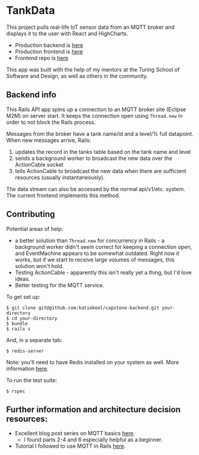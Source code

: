 # TankData

This project pulls real-life IoT sensor data from an MQTT broker and displays it to the user with React and HighCharts.

* Production backend is [here](https://katie-keel-capstone-backend.herokuapp.com/api/v1/tanks)
* Production frontend is [here](https://katie-keel-capstone-frontend.herokuapp.com/)
* Frontend repo is [here](https://github.com/katiekeel/capstone-frontend)

This app was built with the help of my mentors at the Turing School of Software and Design, as well as others in the community.

## Backend info

This Rails API app spins up a connection to an MQTT broker site (Eclipse M2M) on server start. It keeps the connection open using `Thread.new` in order to not block the Rails process.

Messages from the broker have a tank name/id and a level/% full datapoint. When new messages arrive, Rails:  

1. updates the record in the tanks table based on the tank name and level  
2. sends a background worker to broadcast the new data over the ActionCable socket
3. tells ActionCable to broadcast the new data when there are sufficient resources (usually instantaneously).

The data stream can also be accessed by the normal api/v1/etc. system. The current frontend implements this method.

## Contributing

Potential areas of help:

* a better solution than `Thread.new` for concurrency in Rails - a background worker didn't seem correct for keeping a connection open, and EventMachine appears to be somewhat outdated. Right now it works, but if we start to receive large volumes of messages, this solution won't hold.  
* Testing ActionCable - apparently this isn't really yet a thing, but I'd love ideas.
* Better testing for the MQTT service.

To get set up:

`$ git clone git@github.com:katiekeel/capstone-backend.git your-directory`  
`$ cd your-directory`  
`$ bundle`  
`$ rails s`

And, in a separate tab:

`$ redis-server`

Note: you'll need to have Redis installed on your system as well. More information [here](https://redis.io/download).  

To run the test suite:  

`$ rspec`  

## Further information and architecture decision resources:

* Excellent blog post series on MQTT basics [here](https://www.hivemq.com/blog/mqtt-essentials/).
  - I found parts 2-4 and 6 especially helpful as a beginner.
* Tutorial I followed to use MQTT in Rails [here](http://blog.mallow-tech.com/2016/11/iot-in-rails-with-aws-mqtt/).

